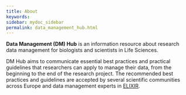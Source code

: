 ```yaml
---
title: About
keywords:
sidebar: mydoc_sidebar
permalink: data_management_hub.html
---
```

**Data Management (DM) Hub** is an information resource about research data management for biologists and scientists in Life Sciences.

DM Hub aims to communicate essential best practices and practical guidelines that researchers can apply to manage their data, from the beginning to the end of the research project. The recommended best practices and guidelines are accepted by several scientific communities across Europe and data management experts in [ELIXIR](elixir_belgium).
